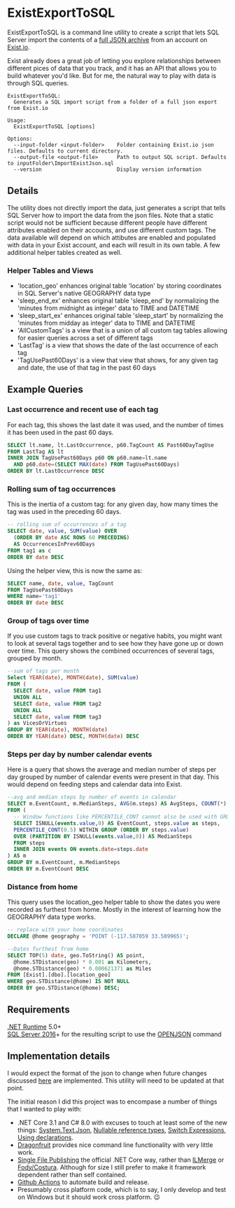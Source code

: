 # ExistExportToSQL

ExistExportToSQL is a command line utility to create a script that lets SQL Server import the contents of a [full JSON archive](https://exist.io/account/export/) from an account on [Exist.io](https://exist.io).

Exist already does a great job of letting you explore relationships between different pices of data that you track, and it has an API that allows you to build whatever you'd like.  But for me, the natural way to play with data is through SQL queries.

``` text
ExistExportToSQL:
  Generates a SQL import script from a folder of a full json export from Exist.io

Usage:
  ExistExportToSQL [options]

Options:
  --input-folder <input-folder>    Folder containing Exist.io json files. Defaults to current directory.
  --output-file <output-file>      Path to output SQL script. Defaults to inputFolder\ImportExistJson.sql
  --version                        Display version information
```

## Details

The utility does not directly import the data, just generates a script that tells SQL Server how to import the data from the json files.  Note that a static script would not be sufficient because different people have different attributes enabled on their accounts, and use different custom tags.  The data available will depend on which attibutes are enabled and populated with data in your Exist account, and each will result in its own table.  A few additional helper tables created as well.

### Helper Tables and Views

* 'location_geo' enhances original table 'location' by storing coordinates in SQL Server's native GEOGRAPHY data type
* 'sleep_end_ex' enhances original table 'sleep_end' by normalizing the 'minutes from midnight as integer' data to TIME and DATETIME
* 'sleep_start_ex' enhances original table 'sleep_start' by normalizing the 'minutes from midday as integer' data to TIME and DATETIME
* 'AllCustomTags' is a view that is a union of all custom tag tables allowing for easier queries across a set of different tags
* 'LastTag' is a view that shows the date of the last occurrence of each tag
* 'TagUsePast60Days' is a view that view that shows, for any given tag and date, the use of that tag in the past 60 days

## Example Queries

### Last occurrence and recent use of each tag

For each tag, this shows the last date it was used, and the number of times it has been used in the past 60 days.

``` SQL
SELECT lt.name, lt.LastOccurrence, p60.TagCount AS Past60DayTagUse
FROM LastTag AS lt
INNER JOIN TagUsePast60Days p60 ON p60.name=lt.name 
  AND p60.date=(SELECT MAX(date) FROM TagUsePast60Days)
ORDER BY lt.LastOccurrence DESC
```

### Rolling sum of tag occurrences

This is the inertia of a custom tag: for any given day, how many times the tag was used in the preceding 60 days.

``` SQL
-- rolling sum of occurrences of a tag
SELECT date, value, SUM(value) OVER
  (ORDER BY date ASC ROWS 60 PRECEDING)
  AS OccurrencesInPrev60Days
FROM tag1 as c
ORDER BY date DESC
```

Using the helper view, this is now the same as:

``` SQL
SELECT name, date, value, TagCount
FROM TagUsePast60Days
WHERE name='tag1'
ORDER BY date DESC
```

### Group of tags over time

If you use custom tags to track positive or negative habits, you might want to look at several tags together and to see how they have gone up or down over time.  This query shows the combined occurrences of several tags, grouped by month.

``` SQL
--sum of tags per month
Select YEAR(date), MONTH(date), SUM(value)
FROM (
  SELECT date, value FROM tag1
  UNION ALL
  SELECT date, value FROM tag2
  UNION ALL
  SELECT date, value FROM tag3
) as VicesOrVirtues
GROUP BY YEAR(date), MONTH(date)
ORDER BY YEAR(date) DESC, MONTH(date) DESC
```

### Steps per day by number calendar events

Here is a query that shows the average and median number of steps per day grouped by number of calendar events were present in that day.  This would depend on feeding steps and calendar data into Exist.

``` SQL
--avg and median steps by number of events in calendar
SELECT m.EventCount, m.MedianSteps, AVG(m.steps) AS AvgSteps, COUNT(*) AS DaysCount
FROM (
  -- Window functions like PERCENTILE_CONT cannot also be used with GROUP BY, so use a subquery to get median
  SELECT ISNULL(events.value,0) AS EventCount, steps.value as steps,
  PERCENTILE_CONT(0.5) WITHIN GROUP (ORDER BY steps.value)
  OVER (PARTITION BY ISNULL(events.value,0)) AS MedianSteps
  FROM steps
  INNER JOIN events ON events.date=steps.date
) AS m
GROUP BY m.EventCount, m.MedianSteps
ORDER BY m.EventCount DESC
```

### Distance from home

This query uses the location_geo helper table to show the dates you were recorded as furthest from home.  Mostly in the interest of learning how the GEOGRAPHY data type works.

``` SQL
-- replace with your home coordinates
DECLARE @home geography = 'POINT (-117.587059 33.589965)';

--Dates furthest from home  
SELECT TOP(5) date, geo.ToString() AS point,
  @home.STDistance(geo) * 0.001 as Kilometers,
  @home.STDistance(geo) * 0.000621371 as Miles
FROM [Exist].[dbo].[location_geo]
WHERE geo.STDistance(@home) IS NOT NULL  
ORDER BY geo.STDistance(@home) DESC;  
```

## Requirements

[.NET Runtime](https://dotnet.microsoft.com/download) 5.0+  
[SQL Server 2016](https://www.microsoft.com/en-us/sql-server/sql-server-downloads)+ for the resulting script to use the [OPENJSON](https://docs.microsoft.com/en-us/sql/t-sql/functions/openjson-transact-sql?view=sql-server-ver15) command

## Implementation details

I would expect the format of the json to change when future changes discussed [here](http://blog.hellocode.co/post/exist-in-2020/) are implemented.  This utility will need to be updated at that point.

The initial reason I did this project was to encompase a number of things that I wanted to play with:

* .NET Core 3.1 and C# 8.0 with excuses to touch at least some of the new things: [System.Text.Json](https://devblogs.microsoft.com/dotnet/try-the-new-system-text-json-apis/), [Nullable reference types](https://docs.microsoft.com/en-us/dotnet/csharp/whats-new/csharp-8#nullable-reference-types), [Switch Expressions](https://docs.microsoft.com/en-us/dotnet/csharp/whats-new/csharp-8#switch-expressions), [Using declarations](https://docs.microsoft.com/en-us/dotnet/csharp/whats-new/csharp-8#using-declarations).
* [Dragonfruit](https://github.com/dotnet/command-line-api/wiki/Your-first-app-with-System.CommandLine.DragonFruit) provides nice command line functionality with very little work.
* [Single File Publishing](https://docs.microsoft.com/en-us/dotnet/core/whats-new/dotnet-core-3-0#single-file-executables) the official .NET Core way, rather than [ILMerge](https://www.nuget.org/packages/MSBuild.ILMerge.Task/) or [Fody/Costura](https://github.com/Fody/Costura).  Although for size I still prefer to make it framework dependent rather than self contained.
* [Github Actions](https://github.com/actions/upload-release-asset) to automate build and release.
* Presumably cross platform code, which is to say, I only develop and test on Windows but it should work cross platform. 😉
